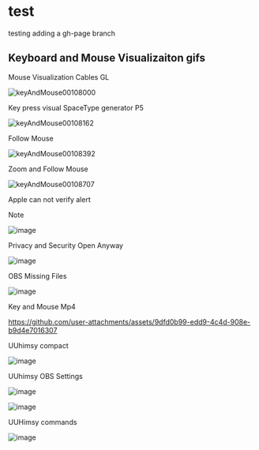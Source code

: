 # test
testing adding a gh-page branch

## Keyboard and Mouse Visualizaiton gifs
Mouse Visualization Cables GL

![keyAndMouse00108000](https://github.com/user-attachments/assets/1ed4ad3d-c07d-454f-b3f3-2f477dc60df7)

Key press visual SpaceType generator P5

![keyAndMouse00108162](https://github.com/user-attachments/assets/541bf569-4818-4227-9743-d4bbe5fbd87f)

Follow Mouse

![keyAndMouse00108392](https://github.com/user-attachments/assets/1f6805b9-6f37-4967-b558-1a907b3e7683)

Zoom and Follow Mouse

![keyAndMouse00108707](https://github.com/user-attachments/assets/caf748be-94d6-4e4d-b176-da76e26661d6)

Apple can not verify alert

> [!note]
>![image](https://github.com/user-attachments/assets/ceef4d62-0e3c-4fd8-9faf-14099fda2c78)
>

Privacy and Security Open Anyway

![image](https://github.com/user-attachments/assets/e0c393c0-0302-41ac-9ed6-7ceb22f796e7)

OBS Missing Files

![image](https://github.com/user-attachments/assets/22dd38fa-7db9-4975-adb0-294c846f9e7a)

Key and Mouse Mp4

https://github.com/user-attachments/assets/9dfd0b99-edd9-4c4d-908e-b9d4e7016307

UUhimsy compact

![image](https://github.com/user-attachments/assets/4789585c-021e-4a50-ac6d-ee1c19f1913f)

UUhimsy OBS Settings

![image](https://github.com/user-attachments/assets/7678e1b9-40a0-40e3-9c2c-373748c65217)

![image](https://github.com/user-attachments/assets/10e24711-c2d0-48a7-98c3-cd20de8d9bb4)

UUHimsy commands

![image](https://github.com/user-attachments/assets/3352b9c9-1886-4c0e-aaf8-0a0c567474d2)


